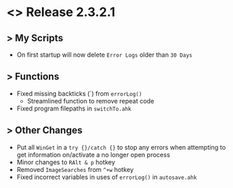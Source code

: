 # <> Release 2.3.2.1

## > My Scripts
- On first startup will now delete `Error Logs` older than `30 Days`

## > Functions
- Fixed missing backticks (\`) from `errorLog()`
    - Streamlined function to remove repeat code
- Fixed program filepaths in `switchTo.ahk`

## > Other Changes
- Put all `WinGet` in a `try {}/catch {}` to stop any errors when attempting to get information on/activate a no longer open process
- Minor changes to `RAlt & p` hotkey
- Removed `ImageSearches` from `^+w` hotkey
- Fixed incorrect variables in uses of `errorLog()` in `autosave.ahk`